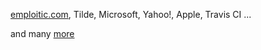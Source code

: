 
[emploitic.com](http://www.emploitic.com), Tilde, Microsoft, Yahoo!, Apple, Travis CI ...

and many [more](http://emberjs.com/ember-users/)
